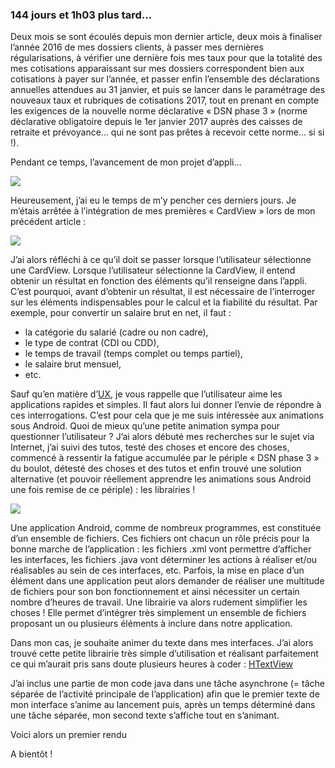 ### 144 jours et 1h03 plus tard...

Deux mois se sont écoulés depuis mon dernier article, deux mois à finaliser l’année 2016 de mes dossiers clients, à passer mes dernières régularisations, à vérifier une dernière fois mes taux pour que la totalité des mes cotisations apparaissant sur mes dossiers correspondent bien aux cotisations à payer sur l’année, et passer enfin l’ensemble des déclarations annuelles attendues au 31 janvier, et puis se lancer dans le paramétrage des nouveaux taux et rubriques de cotisations 2017, tout en prenant en compte les exigences de la nouvelle norme déclarative « DSN phase 3 » (norme déclarative obligatoire depuis le 1er janvier 2017 auprès des caisses de retraite et prévoyance… qui ne sont pas prêtes à recevoir cette norme… si si !).

Pendant ce temps, l’avancement de mon projet d’appli…

<img src = "http://i.giphy.com/EoeZCXWwmMIH6.gif"/>

Heureusement, j’ai eu le temps de m’y pencher ces derniers jours. Je m’étais arrêtée à l’intégration de mes premières « CardView » lors de mon précédent article :

<img src = "https://marlenech.github.io/img/dec29.gif"/>

J’ai alors réfléchi à ce qu’il doit se passer lorsque l’utilisateur sélectionne une CardView. Lorsque l’utilisateur sélectionne la CardView, il entend obtenir un résultat en fonction des éléments qu’il renseigne dans l’appli. C’est pourquoi, avant d’obtenir un résultat, il est nécessaire de l’interroger sur les éléments indispensables pour le calcul et la fiabilité du résultat. Par exemple, pour convertir un salaire brut en net, il faut :

-	la catégorie du salarié (cadre ou non cadre),
-	le type de contrat (CDI ou CDD),
-	le temps de travail (temps complet ou temps partiel),
-	le salaire brut mensuel,
-	etc.

Sauf qu’en matière d’<a href="https://marlenech.github.io/2016/Penser-Exp%C3%A9rience-Utilisateur-!.html">UX</a>, je vous rappelle que l’utilisateur aime les applications rapides et simples. Il faut alors lui donner l’envie de répondre à ces interrogations. C’est pour cela que je me suis intéressée aux animations sous Android. Quoi de mieux qu’une petite animation sympa pour questionner l’utilisateur ? J’ai alors débuté mes recherches sur le sujet via Internet, j’ai suivi des tutos, testé des choses et encore des choses, commencé à ressentir la fatigue accumulée par le périple « DSN phase 3 » du boulot, détesté des choses et des tutos et enfin trouvé une solution alternative (et pouvoir réellement apprendre les animations sous Android une fois remise de ce périple) : les librairies !

<img src = "http://i.giphy.com/3o7ZeHqK4bCqCCAvv2.gif"/>

Une application Android, comme de nombreux programmes, est constituée d’un ensemble de fichiers. Ces fichiers ont chacun un rôle précis pour la bonne marche de l’application : les fichiers .xml vont permettre d’afficher les interfaces, les fichiers .java vont déterminer les actions à réaliser et/ou réalisables au sein de ces interfaces, etc. Parfois, la mise en place d’un élément dans une application peut alors demander de réaliser une multitude de fichiers pour son bon fonctionnement et ainsi nécessiter un certain nombre d’heures de travail. Une librairie va alors rudement simplifier les choses ! Elle permet d’intégrer très simplement un ensemble de fichiers proposant un ou plusieurs éléments à inclure dans notre application.

Dans mon cas, je souhaite animer du texte dans mes interfaces. J’ai alors trouvé cette petite librairie très simple d’utilisation et réalisant parfaitement ce qui m’aurait pris sans doute plusieurs heures à coder : <a href="https://github.com/hanks-zyh/HTextView">HTextView</a>

J’ai inclus une partie de mon code java dans une tâche asynchrone (= tâche séparée de l’activité principale de l’application) afin que le premier texte de mon interface s’anime au lancement puis, après un temps déterminé dans une tâche séparée, mon second texte s’affiche tout en s’animant.

Voici alors un premier rendu 


A bientôt !
